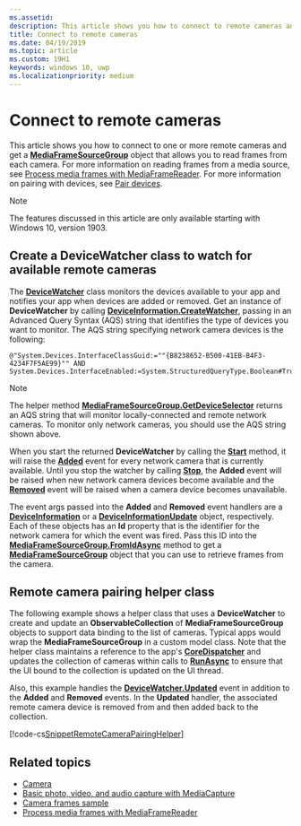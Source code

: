 ```yaml
---
ms.assetid: 
description: This article shows you how to connect to remote cameras and get a MediaFrameSourceGroup to retrieve frames from each camera.
title: Connect to remote cameras
ms.date: 04/19/2019
ms.topic: article
ms.custom: 19H1
keywords: windows 10, uwp
ms.localizationpriority: medium
---
```

# Connect to remote cameras

This article shows you how to connect to one or more remote cameras and get a [**MediaFrameSourceGroup**](https://docs.microsoft.com/uwp/api/Windows.Media.Capture.Frames.MediaFrameSourceGroup) object that allows you to read frames from each camera. For more information on reading frames from a media source, see [Process media frames with MediaFrameReader](process-media-frames-with-mediaframereader.md). For more information on pairing with devices, see [Pair devices](https://docs.microsoft.com/windows/uwp/devices-sensors/pair-devices).

> [!NOTE] 
> The features discussed in this article are only available starting with Windows 10, version 1903.

## Create a DeviceWatcher class to watch for available remote cameras

The [**DeviceWatcher**](https://docs.microsoft.com/uwp/api/windows.devices.enumeration.devicewatcher) class monitors the devices available to your app and notifies your app when devices are added or removed. Get an instance of **DeviceWatcher** by calling [**DeviceInformation.CreateWatcher**](https://docs.microsoft.com/uwp/api/windows.devices.enumeration.deviceinformation.createwatcher#Windows_Devices_Enumeration_DeviceInformation_CreateWatcher_System_String_), passing in an Advanced Query Syntax (AQS) string that identifies the type of devices you want to monitor. The AQS string specifying network camera devices is the following:

```
@"System.Devices.InterfaceClassGuid:=""{B8238652-B500-41EB-B4F3-4234F7F5AE99}"" AND System.Devices.InterfaceEnabled:=System.StructuredQueryType.Boolean#True"
```

> [!NOTE] 
> The helper method [**MediaFrameSourceGroup.GetDeviceSelector**](https://docs.microsoft.com/uwp/api/windows.media.capture.frames.mediaframesourcegroup.getdeviceselector) returns an AQS string that will monitor locally-connected and remote network cameras. To monitor only network cameras, you should use the AQS string shown above.


When you start the returned **DeviceWatcher** by calling the [**Start**](https://docs.microsoft.com/uwp/api/windows.devices.enumeration.devicewatcher.start) method, it will raise the [**Added**](https://docs.microsoft.com/uwp/api/windows.devices.enumeration.devicewatcher.added) event for every network camera that is currently available. Until you stop the watcher by calling [**Stop**](https://docs.microsoft.com/uwp/api/windows.devices.enumeration.devicewatcher.stop), the **Added** event will be raised when new network camera devices become available and the [**Removed**](https://docs.microsoft.com/en-us/uwp/api/windows.devices.enumeration.devicewatcher.removed) event will be raised when a camera device becomes unavailable.

The event args passed into the **Added** and **Removed** event handlers are a [**DeviceInformation**](https://docs.microsoft.com/uwp/api/Windows.Devices.Enumeration.DeviceInformation) or a [**DeviceInformationUpdate**](https://docs.microsoft.com/en-us/uwp/api/windows.devices.enumeration.deviceinformationupdate) object, respectively. Each of these objects has an **Id** property that is the identifier for the network camera for which the event was fired. Pass this ID into the [**MediaFrameSourceGroup.FromIdAsync**](https://docs.microsoft.com/uwp/api/windows.media.capture.frames.mediaframesourcegroup.fromidasync) method to get a [**MediaFrameSourceGroup**](https://docs.microsoft.com/en-us/uwp/api/windows.media.capture.frames.mediaframesourcegroup.fromidasync) object that you can use to retrieve frames from the camera.

## Remote camera pairing helper class

The following example shows a helper class that uses a **DeviceWatcher** to create and update an **ObservableCollection** of **MediaFrameSourceGroup** objects to support data binding to the list of cameras. Typical apps would wrap the **MediaFrameSourceGroup** in a custom model class. Note that the helper class maintains a reference to the app's [**CoreDispatcher**](https://docs.microsoft.com/uwp/api/Windows.UI.Core.CoreDispatcher) and updates the collection of cameras within calls to [**RunAsync**](https://docs.microsoft.com/uwp/api/windows.ui.core.coredispatcher.runasync) to ensure that the UI bound to the collection is updated on the UI thread.

Also, this example handles the [**DeviceWatcher.Updated**](https://docs.microsoft.com/uwp/api/windows.devices.enumeration.devicewatcher.updated) event in addition to the **Added** and **Removed** events. In the **Updated** handler, the associated remote camera device is removed from and then added back to the collection.

[!code-cs[SnippetRemoteCameraPairingHelper](./code/Frames_Win10/Frames_Win10/RemoteCameraPairingHelper.cs#SnippetRemoteCameraPairingHelper)]


## Related topics

* [Camera](camera.md)
* [Basic photo, video, and audio capture with MediaCapture](basic-photo-video-and-audio-capture-with-MediaCapture.md)
* [Camera frames sample](https://github.com/Microsoft/Windows-universal-samples/tree/master/Samples/CameraFrames)
* [Process media frames with MediaFrameReader](process-media-frames-with-mediaframereader.md)
 

 




